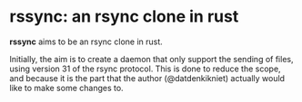 # rssync: an rsync clone in rust
**rssync** aims to be an rsync clone in rust. 

Initially, the aim is to create a daemon that only support the sending of files, using version 31 of the rsync protocol. This is done to reduce the scope, and because
it is the part that the author (@datdenkikniet) actually would like to make some changes to.